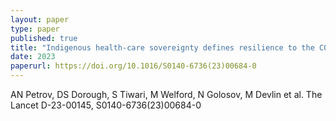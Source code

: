 ```yaml
---
layout: paper
type: paper
published: true
title: "Indigenous health-care sovereignty defines resilience to the COVID-19 pandemic"
date: 2023
paperurl: https://doi.org/10.1016/S0140-6736(23)00684-0
---
```

AN Petrov, DS Dorough, S Tiwari, M Welford, N Golosov, M Devlin et al.
The Lancet D-23-00145, S0140-6736(23)00684-0
